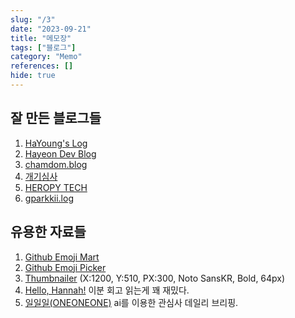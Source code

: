 ```yaml
---
slug: "/3"
date: "2023-09-21"
title: "메모장"
tags: ["블로그"]
category: "Memo"
references: []
hide: true
---
```


## 잘 만든 블로그들

1. [HaYoung's Log](https://ha-young.github.io/)
2. [Hayeon Dev Blog](https://hayeondev.gatsbyjs.io/)
3. [chamdom.blog](https://chamdom.blog/)
4. [개기심사](https://devfoxstar.github.io/author/devfoxstar/)
5. [HEROPY TECH](https://heropy.blog/)
6. [gparkkii.log](https://gparkkii.github.io/)

## 유용한 자료들

1. [Github Emoji Mart](https://missiveapp.com/open/emoji-mart)
2. [Github Emoji Picker](https://github-emoji-picker.rickstaa.dev/)
3. [Thumbnailer](https://thumbnailer.netlify.app/) (X:1200, Y:510, PX:300, Noto SansKR, Bold, 64px)
4. [Hello, Hannah!](https://prohannah.tistory.com/) 이분 회고 읽는게 꽤 재밌다.
5. [일일일(ONEONEONE)](https://oneoneone.kr/) ai를 이용한 관심사 데일리 브리핑.
